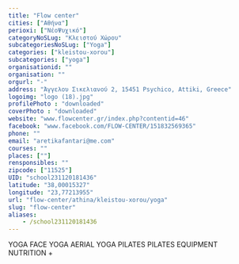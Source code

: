 ```yaml
---
title: "Flow center"
cities: ["Αθήνα"]
perioxi: ["ΝέοΨυχικό"]
categoryNoSLug: "Κλειστού Χώρου"
subcategoriesNoSLug: ["Yoga"]
categories: ["kleistou-xorou"]
subcategories: ["yoga"]
organisationid: ""
organisation: ""
orgurl: "-"
address: "Άγγελου Σικελιανού 2, 15451 Psychico, Attiki, Greece"
logoimg: "logo (18).jpg"
profilePhoto : "downloaded"
coverPhoto : "downloaded"
website: "www.flowcenter.gr/index.php?contentid=46"
facebook: "www.facebook.com/FLOW-CENTER/151832569365"
phone: ""
email: "aretikafantari@me.com"
courses: ""
places: [""]
rensponsibles: ""
zipcode: ["11525"]
UID: "school231120181436"
latitude: "38,00015327"
longitude: "23,77213955"
url: "flow-center/athina/kleistou-xorou/yoga"
slug: "flow-center"
aliases:
    - /school231120181436
---
```



YOGA FACE YOGA AERIAL YOGA PILATES PILATES EQUIPMENT NUTRITION +

